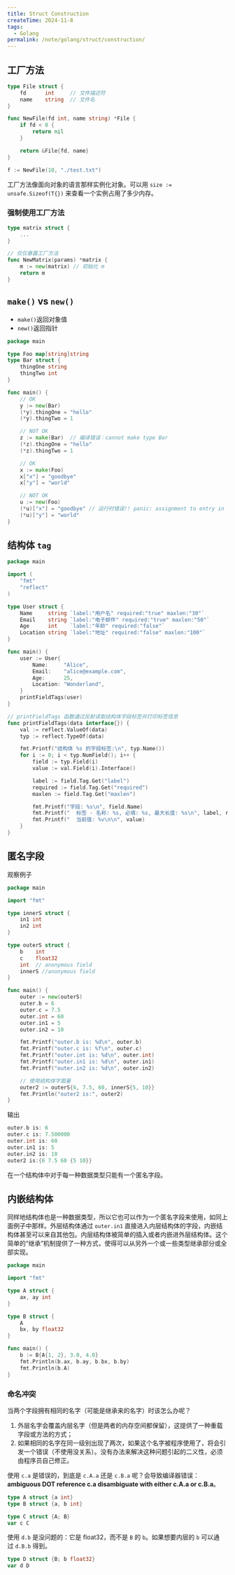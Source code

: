 ```yaml
---
title: Struct Construction
createTime: 2024-11-8
tags:
  - Golang
permalink: /note/golang/struct/construction/
---
```


## 工厂方法

```go
type File struct {
    fd      int     // 文件描述符
    name    string  // 文件名
}

func NewFile(fd int, name string) *File {
    if fd < 0 {
        return nil
    }

    return &File{fd, name}
}

f := NewFile(10, "./test.txt")
```

工厂方法像面向对象的语言那样实例化对象。可以用 `size := unsafe.Sizeof(T{})` 来查看一个实例占用了多少内存。

### 强制使用工厂方法

```go
type matrix struct {
    ...
}

// 仅仅暴露工厂方法
func NewMatrix(params) *matrix {
    m := new(matrix) // 初始化 m
    return m
}
```

## `make()` vs `new()`

+ `make()`返回对象值
+ `new()`返回指针

```go
package main

type Foo map[string]string
type Bar struct {
    thingOne string
    thingTwo int
}

func main() {
    // OK
    y := new(Bar)
    (*y).thingOne = "hello"
    (*y).thingTwo = 1

    // NOT OK
    z := make(Bar)  // 编译错误：cannot make type Bar
    (*z).thingOne = "hello"
    (*z).thingTwo = 1

    // OK
    x := make(Foo)
    x["x"] = "goodbye"
    x["y"] = "world"

    // NOT OK
    u := new(Foo)
    (*u)["x"] = "goodbye" // 运行时错误!! panic: assignment to entry in nil map
    (*u)["y"] = "world"
}
```

## 结构体 `tag`

```go
package main

import (
	"fmt"
	"reflect"
)

type User struct {
	Name     string `label:"用户名" required:"true" maxlen:"30"`
	Email    string `label:"电子邮件" required:"true" maxlen:"50"`
	Age      int    `label:"年龄" required:"false"`
	Location string `label:"地址" required:"false" maxlen:"100"`
}

func main() {
	user := User{
		Name:     "Alice",
		Email:    "alice@example.com",
		Age:      25,
		Location: "Wonderland",
	}
	printFieldTags(user)
}

// printFieldTags 函数通过反射读取结构体字段标签并打印标签信息
func printFieldTags(data interface{}) {
	val := reflect.ValueOf(data)
	typ := reflect.TypeOf(data)

	fmt.Printf("结构体 %s 的字段标签:\n", typ.Name())
	for i := 0; i < typ.NumField(); i++ {
		field := typ.Field(i)
		value := val.Field(i).Interface()

		label := field.Tag.Get("label")
		required := field.Tag.Get("required")
		maxlen := field.Tag.Get("maxlen")

		fmt.Printf("字段: %s\n", field.Name)
		fmt.Printf("  标签 - 名称: %s, 必填: %s, 最大长度: %s\n", label, required, maxlen)
		fmt.Printf("  当前值: %v\n\n", value)
	}
}
```

## 匿名字段

观察例子

```go
package main

import "fmt"

type innerS struct {
	in1 int
	in2 int
}

type outerS struct {
	b    int
	c    float32
	int  // anonymous field
	innerS //anonymous field
}

func main() {
	outer := new(outerS)
	outer.b = 6
	outer.c = 7.5
	outer.int = 60
	outer.in1 = 5
	outer.in2 = 10

	fmt.Printf("outer.b is: %d\n", outer.b)
	fmt.Printf("outer.c is: %f\n", outer.c)
	fmt.Printf("outer.int is: %d\n", outer.int)
	fmt.Printf("outer.in1 is: %d\n", outer.in1)
	fmt.Printf("outer.in2 is: %d\n", outer.in2)

	// 使用结构体字面量
	outer2 := outerS{6, 7.5, 60, innerS{5, 10}}
	fmt.Println("outer2 is:", outer2)
}
```

输出

```go
outer.b is: 6
outer.c is: 7.500000
outer.int is: 60
outer.in1 is: 5
outer.in2 is: 10
outer2 is:{6 7.5 60 {5 10}}
```

在一个结构体中对于每一种数据类型只能有一个匿名字段。

## 内嵌结构体

同样地结构体也是一种数据类型，所以它也可以作为一个匿名字段来使用，如同上面例子中那样。外层结构体通过 `outer.in1` 直接进入内层结构体的字段，内嵌结构体甚至可以来自其他包。内层结构体被简单的插入或者内嵌进外层结构体。这个简单的“继承”机制提供了一种方式，使得可以从另外一个或一些类型继承部分或全部实现。

```go
package main

import "fmt"

type A struct {
	ax, ay int
}

type B struct {
	A
	bx, by float32
}

func main() {
	b := B{A{1, 2}, 3.0, 4.0}
	fmt.Println(b.ax, b.ay, b.bx, b.by)
	fmt.Println(b.A)
}
```

### 命名冲突

当两个字段拥有相同的名字（可能是继承来的名字）时该怎么办呢？

1. 外层名字会覆盖内层名字（但是两者的内存空间都保留），这提供了一种重载字段或方法的方式；
2. 如果相同的名字在同一级别出现了两次，如果这个名字被程序使用了，将会引发一个错误（不使用没关系）。没有办法来解决这种问题引起的二义性，必须由程序员自己修正。

使用 `c.a` 是错误的，到底是 `c.A.a` 还是 `c.B.a` 呢？会导致编译器错误：**ambiguous DOT reference c.a disambiguate with either c.A.a or c.B.a**。

```go
type A struct {a int}
type B struct {a, b int}

type C struct {A; B}
var c C
```

使用 `d.b` 是没问题的：它是 float32，而不是 `B` 的 `b`。如果想要内层的 `b` 可以通过 `d.B.b` 得到。

```go
type D struct {B; b float32}
var d D
```